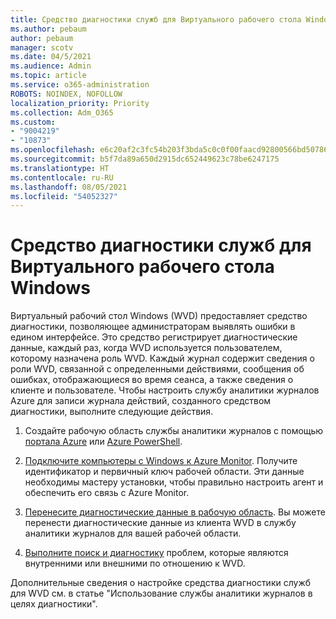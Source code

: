 ```yaml
---
title: Средство диагностики служб для Виртуального рабочего стола Windows
ms.author: pebaum
author: pebaum
manager: scotv
ms.date: 04/5/2021
ms.audience: Admin
ms.topic: article
ms.service: o365-administration
ROBOTS: NOINDEX, NOFOLLOW
localization_priority: Priority
ms.collection: Adm_O365
ms.custom:
- "9004219"
- "10873"
ms.openlocfilehash: e6c20af2c3fc54b203f3bda5c0c0f00faacd92800566bd507867c4e9fe4a23f1
ms.sourcegitcommit: b5f7da89a650d2915dc652449623c78be6247175
ms.translationtype: HT
ms.contentlocale: ru-RU
ms.lasthandoff: 08/05/2021
ms.locfileid: "54052327"
---
```

# <a name="service-diagnostics-tool-for-windows-virtual-desktop"></a>Средство диагностики служб для Виртуального рабочего стола Windows

Виртуальный рабочий стол Windows (WVD) предоставляет средство диагностики, позволяющее администраторам выявлять ошибки в едином интерфейсе. Это средство регистрирует диагностические данные, каждый раз, когда WVD используется пользователем, которому назначена роль WVD. Каждый журнал содержит сведения о роли WVD, связанной с определенными действиями, сообщения об ошибках, отображающиеся во время сеанса, а также сведения о клиенте и пользователе. Чтобы настроить службу аналитики журналов Azure для записи журнала действий, созданного средством диагностики, выполните следующие действия.

1. Создайте рабочую область службы аналитики журналов с помощью [портала Azure](https://go.microsoft.com/fwlink/?linkid=2129500) или [Azure PowerShell](https://go.microsoft.com/fwlink/?linkid=2129501).

1. [Подключите компьютеры с Windows к Azure Monitor](https://go.microsoft.com/fwlink/?linkid=2129913). Получите идентификатор и первичный ключ рабочей области. Эти данные необходимы мастеру установки, чтобы правильно настроить агент и обеспечить его связь с Azure Monitor.

1. [Перенесите диагностические данные в рабочую область](https://go.microsoft.com/fwlink/?linkid=2128284). Вы можете перенести диагностические данные из клиента WVD в службу аналитики журналов для вашей рабочей области.

1. [Выполните поиск и диагностику](https://docs.microsoft.com/azure/virtual-desktop/diagnostics-role-service#diagnose-issues-with-powershell) проблем, которые являются внутренними или внешними по отношению к WVD.

Дополнительные сведения о настройке средства диагностики служб для WVD см. в статье "Использование службы аналитики журналов в целях диагностики".